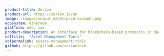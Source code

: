 ```yaml
---
product-title: Zerion
product-url: https://zerion.io/en
image: /images/output_md/httpszerionioen.png
ecosystem: ethereum
platform: web, ios
product-description: An interface for blockchain-based protocols in decentralized finance applications.
coltitle:  "Asset Management Tools"
colpermalink: assets-management-tools
github: https://github.com/zeriontech
---
```

